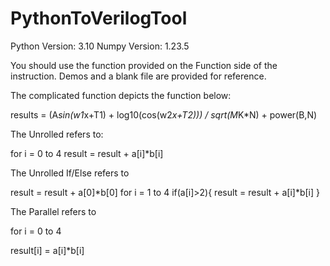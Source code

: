 # PythonToVerilogTool


Python Version: 3.10
Numpy Version: 1.23.5

You should use the function provided on the Function side of the instruction.
Demos and a blank file are provided for reference.








The complicated function depicts the function below:

results = (A*sin(w1*x+T1) + log10(cos(w2*x+T2))) / sqrt(M*K*N) + power(B,N)


The Unrolled refers to:

for i = 0 to 4
result = result + a[i]*b[i]


The Unrolled If/Else refers to

result = result + a[0]*b[0]
for i = 1 to 4
if(a[i]>2){
result = result + a[i]*b[i]
}



The Parallel refers to


for i = 0 to 4

result[i] = a[i]*b[i]

